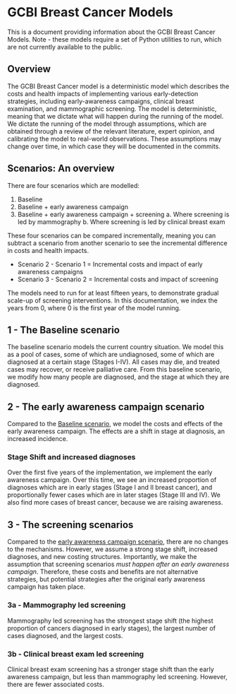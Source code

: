 # GCBI Breast Cancer Models
This is a document providing information about the GCBI Breast Cancer Models.
Note - these models require a set of Python utilities to run, which are not currently available to the public. 

## Overview
The GCBI Breast Cancer model is a deterministic model which describes the costs and health impacts of implementing various early-detection strategies, including early-awareness campaigns, clinical breast examination, and mammographic screening. The model is deterministic, meaning that we dictate what will happen during the running of the model.
We dictate the running of the model through assumptions, which are obtained through a review of the relevant literature, expert opinion, and calibrating the model to real-world observations.
These assumptions may change over time, in which case they will be documented in the commits.

## Scenarios: An overview
There are four scenarios which are modelled:
1. Baseline
2. Baseline + early awareness campaign
3. Baseline + early awareness campaign + screening
    a. Where screening is led by mammography
    b. Where screening is led by clinical breast exam

These four scenarios can be compared incrementally, meaning you can subtract a scenario from another scenario to see the incremental difference in costs and health impacts.
- Scenario 2 - Scenario 1 = Incremental costs and impact of early awareness campaigns
- Scenario 3 - Scenario 2 = Incremental costs and impact of screening

The models need to run for at least fifteen years, to demonstrate gradual scale-up of screening interventions. In this documentation, we index the years from 0, where 0 is the first year of the model running. 

## 1 - The Baseline scenario
The baseline scenario models the current country situation. We model this as a pool of cases, some of which are undiagnosed, some of which are diagnosed at a certain stage (Stages I-IV). All cases may die, and treated cases may recover, or receive palliative care. From this baseline scenario, we modify how many people are diagnosed, and the stage at which they are diagnosed. 

## 2 - The early awareness campaign scenario
Compared to the [Baseline scenario](#1-the-baseline-scenario), we model the costs and effects of the early awareness campaign. The effects are a shift in stage at diagnosis, an increased incidence.

### Stage Shift and increased diagnoses
Over the first five years of the implementation, we implement the early awareness campaign. Over this time, we see an increased proportion of diagnoses which are in early stages (Stage I and II breast cancer), and proportionally fewer cases which are in later stages (Stage III and IV). We also find more cases of breast cancer, because we are raising awareness.

## 3 - The screening scenarios
Compared to the [early awareness campaign scenario](#2-the-early-awareness-campaign-scenario), there are no changes to the mechanisms. However, we assume a strong stage shift, increased diagnoses, and new costing structures. Importantly, we make the assumption that screening scenarios *must happen after an early awareness campaign*. Therefore, these costs and benefits are not alternative strategies, but potential strategies after the original early awareness campaign has taken place. 

### 3a - Mammography led screening
Mammography led screening has the strongest stage shift (the highest proportion of cancers diagnosed in early stages), the largest number of cases diagnosed, and the largest costs. 

### 3b - Clinical breast exam led screening
Clinical breast exam screening has a stronger stage shift than the early awareness campaign, but less than mammography led screening. However, there are fewer associated costs. 

